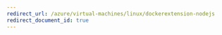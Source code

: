 ```yaml
---
redirect_url: /azure/virtual-machines/linux/dockerextension-nodejs
redirect_document_id: true
---
```

